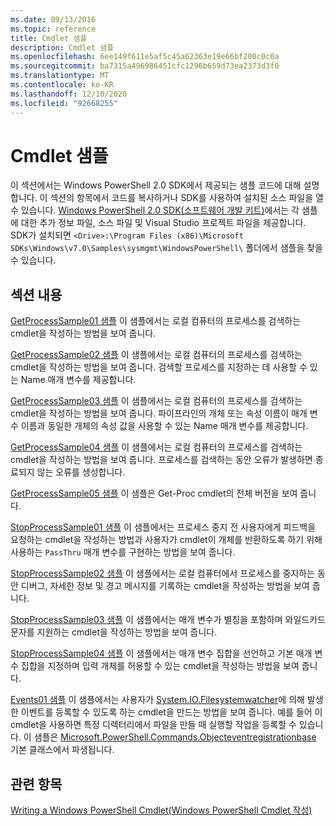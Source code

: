 ```yaml
---
ms.date: 09/13/2016
ms.topic: reference
title: Cmdlet 샘플
description: Cmdlet 샘플
ms.openlocfilehash: 6ee149f611e5af5c45a62363e19e66bf200c0c0a
ms.sourcegitcommit: ba7315a496986451cfc1296b659d73ea2373d3f0
ms.translationtype: MT
ms.contentlocale: ko-KR
ms.lasthandoff: 12/10/2020
ms.locfileid: "92668255"
---
```

# <a name="cmdlet-samples"></a>Cmdlet 샘플

이 섹션에서는 Windows PowerShell 2.0 SDK에서 제공되는 샘플 코드에 대해 설명합니다. 이 섹션의 항목에서 코드를 복사하거나 SDK를 사용하여 설치된 소스 파일을 열 수 있습니다. [Windows PowerShell 2.0 SDK(소프트웨어 개발 키트)](https://www.microsoft.com/download/details.aspx?id=2560)에서는 각 샘플에 대한 추가 정보 파일, 소스 파일 및 Visual Studio 프로젝트 파일을 제공합니다. SDK가 설치되면 `<Drive>:\Program Files (x86)\Microsoft SDKs\Windows\v7.0\Samples\sysmgmt\WindowsPowerShell\` 폴더에서 샘플을 찾을 수 있습니다.

## <a name="in-this-section"></a>섹션 내용

[GetProcessSample01 샘플](./getprocesssample01-sample.md) 이 샘플에서는 로컬 컴퓨터의 프로세스를 검색하는 cmdlet을 작성하는 방법을 보여 줍니다.

[GetProcessSample02 샘플](./getprocesssample02-sample.md) 이 샘플에서는 로컬 컴퓨터의 프로세스를 검색하는 cmdlet을 작성하는 방법을 보여 줍니다. 검색할 프로세스를 지정하는 데 사용할 수 있는 Name 매개 변수를 제공합니다.

[GetProcessSample03 샘플](./getprocesssample03-sample.md) 이 샘플에서는 로컬 컴퓨터의 프로세스를 검색하는 cmdlet을 작성하는 방법을 보여 줍니다. 파이프라인의 개체 또는 속성 이름이 매개 변수 이름과 동일한 개체의 속성 값을 사용할 수 있는 Name 매개 변수를 제공합니다.

[GetProcessSample04 샘플](./getprocesssample04-sample.md) 이 샘플에서는 로컬 컴퓨터의 프로세스를 검색하는 cmdlet을 작성하는 방법을 보여 줍니다. 프로세스를 검색하는 동안 오류가 발생하면 종료되지 않는 오류를 생성합니다.

[GetProcessSample05 샘플](./getprocesssample05-sample.md) 이 샘플은 Get-Proc cmdlet의 전체 버전을 보여 줍니다.

[StopProcessSample01 샘플](./stopprocesssample01-sample.md) 이 샘플에서는 프로세스 중지 전 사용자에게 피드백을 요청하는 cmdlet을 작성하는 방법과 사용자가 cmdlet이 개체를 반환하도록 하기 위해 사용하는 `PassThru` 매개 변수를 구현하는 방법을 보여 줍니다.

[StopProcessSample02 샘플](./stopprocesssample02-sample.md) 이 샘플에서는 로컬 컴퓨터에서 프로세스를 중지하는 동안 디버그, 자세한 정보 및 경고 메시지를 기록하는 cmdlet을 작성하는 방법을 보여 줍니다.

[StopProcessSample03 샘플](./stopprocesssample03-sample.md) 이 샘플에서는 매개 변수가 별칭을 포함하며 와일드카드 문자를 지원하는 cmdlet을 작성하는 방법을 보여 줍니다.

[StopProcessSample04 샘플](./stopprocesssample04-sample.md) 이 샘플에서는 매개 변수 집합을 선언하고 기본 매개 변수 집합을 지정하며 입력 개체를 허용할 수 있는 cmdlet을 작성하는 방법을 보여 줍니다.

[Events01 샘플](./events01-sample.md) 이 샘플에서는 사용자가 [System.IO.Filesystemwatcher](/dotnet/api/System.IO.FileSystemWatcher)에 의해 발생한 이벤트를 등록할 수 있도록 하는 cmdlet을 만드는 방법을 보여 줍니다. 예를 들어 이 cmdlet을 사용하면 특정 디렉터리에서 파일을 만들 때 실행할 작업을 등록할 수 있습니다. 이 샘플은 [Microsoft.PowerShell.Commands.Objecteventregistrationbase](/dotnet/api/Microsoft.PowerShell.Commands.ObjectEventRegistrationBase) 기본 클래스에서 파생됩니다.

## <a name="see-also"></a>관련 항목

[Writing a Windows PowerShell Cmdlet(Windows PowerShell Cmdlet 작성)](./writing-a-windows-powershell-cmdlet.md)
